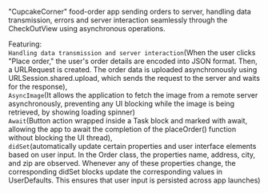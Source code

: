 "CupcakeCorner" food-order app sending orders to server, handling data transmission, errors and server interaction seamlessly through the CheckOutView using asynchronous operations.


Featuring:  
`Handling data transmission and server interaction`(When the user clicks "Place order," the user's order details are encoded into JSON format. Then, a URLRequest is created. The order data is uploaded asynchronously using URLSession.shared.upload, which sends the request to the server and waits for the response),  
`AsyncImage`(It allows the application to fetch the image from a remote server asynchronously, preventing any UI blocking while the image is being retrieved, by showing loading spinner)  
`Await`(Button action wrapped inside a Task block and marked with await, allowing the app to await the completion of the placeOrder() function without blocking the UI thread),  
`didSet`(automatically update certain properties and user interface elements based on user input. In the Order class, the properties name, address, city, and zip are observed. Whenever any of these properties change, the corresponding didSet blocks update the corresponding values in UserDefaults. This ensures that user input is persisted across app launches)
